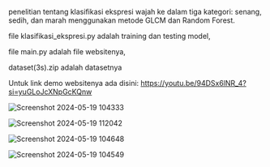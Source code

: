 
penelitian tentang klasifikasi ekspresi wajah ke dalam tiga kategori: senang, sedih, dan marah menggunakan metode GLCM dan Random Forest.


file klasifikasi_ekspresi.py adalah training dan testing model, 

file main.py adalah file websitenya, 


dataset(3s).zip adalah datasetnya


Untuk link demo websitenya ada disini: https://youtu.be/94DSx6lNR_4?si=yuGLoJcXNpGcKQnw


![Screenshot 2024-05-19 104333](https://github.com/wedawesnawa/b1_classification_glcm_random_forest/assets/54709755/705852bc-a267-4856-a5b5-3c85984a27e7)

![Screenshot 2024-05-19 112042](https://github.com/wedawesnawa/b1_classification_glcm_random_forest/assets/54709755/9d575801-2ce4-4b73-9db0-8362bc28afb7)


![Screenshot 2024-05-19 104648](https://github.com/wedawesnawa/b1_classification_glcm_random_forest/assets/54709755/c154fa7a-b6bc-42f2-83cc-131767e96c1a)

![Screenshot 2024-05-19 104549](https://github.com/wedawesnawa/b1_classification_glcm_random_forest/assets/54709755/096fce24-f6c5-448b-951b-68d3f5f2c211)

